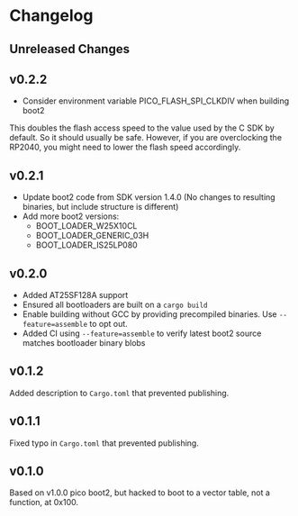 # Changelog

## Unreleased Changes

## v0.2.2

* Consider environment variable PICO_FLASH_SPI_CLKDIV when building boot2

This doubles the flash access speed to the value used by the C SDK by
default. So it should usually be safe. However, if you are overclocking
the RP2040, you might need to lower the flash speed accordingly.

## v0.2.1

* Update boot2 code from SDK version 1.4.0
  (No changes to resulting binaries, but include structure is different)
* Add more boot2 versions:
  * BOOT_LOADER_W25X10CL
  * BOOT_LOADER_GENERIC_03H
  * BOOT_LOADER_IS25LP080

## v0.2.0

* Added AT25SF128A support
* Ensured all bootloaders are built on a `cargo build`
* Enable building without GCC by providing precompiled binaries. Use `--feature=assemble` to opt out.
* Added CI using `--feature=assemble` to verify latest boot2 source matches bootloader binary blobs

## v0.1.2

Added description to `Cargo.toml` that prevented publishing.

## v0.1.1

Fixed typo in `Cargo.toml` that prevented publishing.

## v0.1.0

Based on v1.0.0 pico boot2, but hacked to boot to a vector table, not a function, at 0x100.

